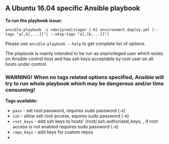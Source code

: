 ## A Ubuntu 16.04 specific Ansible playbook

**To run the playbook issue:**

```ansible-playbook -i <dev|prod|stage> [-K] environment_deploy.yml [--tags "a[,b[,...]]"| --skip-tags "a[,[b,...]]"]```

Please use ```ansible-playbook --help``` to get complete list of options.  

The playbook is mainly intended to be run as unprivileged user which exists on Ansible control host and has ssh keys acceptable by root user on all hosts under control.

### **WARNING! When no tags related options specified, Ansible will try to run whole playbook which may be dangerous and/or time consuming!**

**Tags available:**

- ```pass``` - set root password, requires sudo password (```-K```)
- ```ssh``` - allow ssh root access, equires sudo password (```-K```)
- ```root_keys``` - add ssh keys to hosts' /root/.ssh.authorized_keys, , if root access is not enabled requires sudo password (```-K```)
- ```repo_keys``` - add keys for custom repos
-
